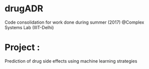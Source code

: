 # drugADR
Code consolidation for work done during summer (2017) @Complex Systems Lab (IIIT-Delhi)

# Project :
Prediction of drug side effects using machine learning strategies
